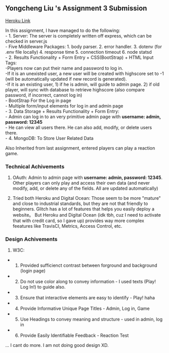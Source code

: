 ## Yongcheng Liu 's Assignment 3 Submission

[Heroku Link](https://a3-yongcheng-liu.herokuapp.com/)  
  

In this assignment, I have managed to do the following:  
    - 1. Server: The server is completely written off express, which can be checked in server.js  
        - Five Middleware Packages: 1. body parser. 2. error handler. 3. dotenv (for .env file locally) 4. response time 5. connection timeout 6. node statsd  
    - 2. Results Functionality + Form Entry + CSS(BootStrap) + HTML Input Tags:   
       -Players now can put their name and password to log in.   
          -If it is an unexisted user, a new user will be created with highscore set to -1 (will be automatically updated if new record is generated).   
          -If it is an existing user, 1) if he is admin, will guide to admin page. 2) if old player, will sync with database to retrieve highscore (also compare password, if incorrect, cannot log in)  
          - BootStrap For the Log in page  
          - Multiple form/input elements for log in and admin page  
    - 3. Data Storage + Results Functionality + Form Entry:   
        - Admin can log in to an very primitive admin page with **username: admin, password: 12345**  
        - He can view all users there. He can also add, modify, or delete users there.  
    - 4. MongoDB: To Store User Related Data  
  
Also Inherited from last assignment, entered players can play a reaction game.  
  
### Technical Achivements
1. OAuth: Admin to admin page with **username: admin, password: 12345**. Other players can only play and access their own data (and never modify, add, or delete any of the fields. All are updated automatically)

2. Tried both Heroku and Digital Ocean: Those seem to be more "mature" and close to industrial standards, but they are not that friendly to beginners. Glitch has a lot of features that helps you easily deploy a website。 But Heroku and Digital Ocean (idk tbh, cuz I need to activate that with credit card, so I gave up) provides way more complex feeatures like TravisCI, Metrics, Access Control, etc.

### Design Achivements
1. W3C: 
  - 1. Provided sufficienct contrast between forground and background (login page)
  - 2. Do not use color along to convey information - I used texts (Play! Log In!) to guide also.
  - 3. Ensure that interactive elements are easy to identify - Play! haha
  - 4. Provide Informative Unique Page Titles - Admin, Log in, Game
  - 5. Use Headings to convey meaning and structure - used in admin, log in
  - 6. Provide Easily Identifiable Feedback - Reaction Test 

  ... I cant do more. I am not doing good design XD.
